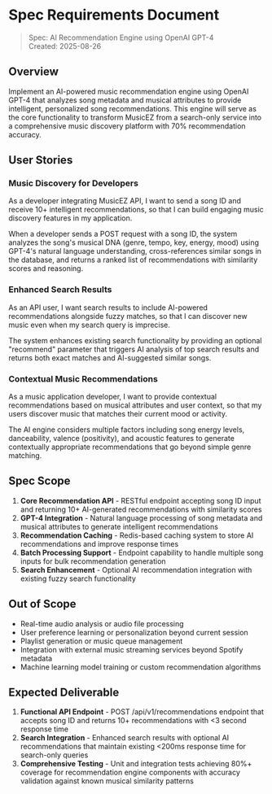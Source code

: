 # Spec Requirements Document

> Spec: AI Recommendation Engine using OpenAI GPT-4  
> Created: 2025-08-26

## Overview

Implement an AI-powered music recommendation engine using OpenAI GPT-4 that analyzes song metadata and musical attributes to provide intelligent, personalized song recommendations. This engine will serve as the core functionality to transform MusicEZ from a search-only service into a comprehensive music discovery platform with 70% recommendation accuracy.

## User Stories

### Music Discovery for Developers

As a developer integrating MusicEZ API, I want to send a song ID and receive 10+ intelligent recommendations, so that I can build engaging music discovery features in my application.

When a developer sends a POST request with a song ID, the system analyzes the song's musical DNA (genre, tempo, key, energy, mood) using GPT-4's natural language understanding, cross-references similar songs in the database, and returns a ranked list of recommendations with similarity scores and reasoning.

### Enhanced Search Results

As an API user, I want search results to include AI-powered recommendations alongside fuzzy matches, so that I can discover new music even when my search query is imprecise.

The system enhances existing search functionality by providing an optional "recommend" parameter that triggers AI analysis of top search results and returns both exact matches and AI-suggested similar songs.

### Contextual Music Recommendations

As a music application developer, I want to provide contextual recommendations based on musical attributes and user context, so that my users discover music that matches their current mood or activity.

The AI engine considers multiple factors including song energy levels, danceability, valence (positivity), and acoustic features to generate contextually appropriate recommendations that go beyond simple genre matching.

## Spec Scope

1. **Core Recommendation API** - RESTful endpoint accepting song ID input and returning 10+ AI-generated recommendations with similarity scores
2. **GPT-4 Integration** - Natural language processing of song metadata and musical attributes to generate intelligent recommendations  
3. **Recommendation Caching** - Redis-based caching system to store AI recommendations and improve response times
4. **Batch Processing Support** - Endpoint capability to handle multiple song inputs for bulk recommendation generation
5. **Search Enhancement** - Optional AI recommendation integration with existing fuzzy search functionality

## Out of Scope

- Real-time audio analysis or audio file processing
- User preference learning or personalization beyond current session
- Playlist generation or music queue management
- Integration with external music streaming services beyond Spotify metadata
- Machine learning model training or custom recommendation algorithms

## Expected Deliverable

1. **Functional API Endpoint** - POST /api/v1/recommendations endpoint that accepts song ID and returns 10+ recommendations with <3 second response time
2. **Search Integration** - Enhanced search results with optional AI recommendations that maintain existing <200ms response time for search-only queries
3. **Comprehensive Testing** - Unit and integration tests achieving 80%+ coverage for recommendation engine components with accuracy validation against known musical similarity patterns